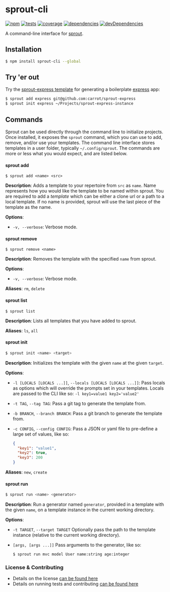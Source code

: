 # sprout-cli

[![npm](http://img.shields.io/npm/v/sprout-cli.svg?style=flat)](https://badge.fury.io/js/sprout) [![tests](http://img.shields.io/travis/carrot/sprout-cli/master.svg?style=flat)](https://travis-ci.org/carrot/sprout) [![coverage](http://img.shields.io/coveralls/carrot/sprout-cli.svg?style=flat)](https://coveralls.io/r/carrot/sprout) [![dependencies](http://img.shields.io/gemnasium/carrot/sprout-cli.svg?style=flat)](https://gemnasium.com/carrot/sprout)
[![devDependencies](https://img.shields.io/david/dev/carrot/sprout-cli.svg)](https://gemnasium.com/carrot/sprout)

A command-line interface for [sprout](http://github.com/carrot/sprout).

## Installation

```sh
$ npm install sprout-cli --global
```

## Try 'er out

Try the [sprout-express template](http://www.github.com/carrot/sprout-express) for generating a boilerplate [express](http://expressjs.org) app:

```sh
$ sprout add express git@github.com:carrot/sprout-express
$ sprout init express ~/Projects/sprout-express-instance
```

## Commands

Sprout can be used directly through the command line to initialize projects. Once installed, it exposes the `sprout` command, which you can use to add, remove, and/or use your templates. The command line interface stores templates in a user folder, typically `~/.config/sprout`. The commands are more or less what you would expect, and are listed below.

#### sprout add

```
$ sprout add <name> <src>
```

**Description**: Adds a template to your repertoire from `src` as `name`. Name represents how you would like the template to be named within sprout. You are required to add a _template_ which can be either a clone url or a path to a local template. If no name is provided, sprout will use the last piece of the template as the name.

**Options**:

* `-v, --verbose`: Verbose mode.

#### sprout remove

```
$ sprout remove <name>
```

**Description**: Removes the template with the specified `name` from sprout.

**Options**:

* `-v, --verbose`: Verbose mode.

**Aliases**: `rm`, `delete`

#### sprout list

```
$ sprout list
```
**Description**: Lists all templates that you have added to sprout.

**Aliases**: `ls`, `all`

#### sprout init

```sh
$ sprout init <name> <target>
```

**Description**: Initializes the template with the given `name` at the given `target`.

**Options**:

* `-l [LOCALS [LOCALS ...]]`, `--locals [LOCALS [LOCALS ...]]`:
  Pass locals as options which will override the prompts set in your templates.  Locals are passed to the CLI like so: `-l key1=value1 key2='value2'`

* `-t TAG`, `--tag TAG`:
  Pass a git tag to generate the template from.

* `-b BRANCH`, `--branch BRANCH`:
  Pass a git branch to generate the template from.

* `-c CONFIG`, `--config CONFIG`:
  Pass a JSON or yaml file to pre-define a large set of values, like so:

  ```json
  {
    "key1": "value1",
    "key2": true,
    "key3": 200
  }
  ```

**Aliases**: `new`, `create`

#### sprout run

```sh
$ sprout run <name> <generator>
```

**Description**: Run a generator named `generator`, provided in a template with the given `name`, on a template instance in the current working directory.

**Options**:

  * `-t TARGET`, `--target TARGET`
    Optionally pass the path to the template instance (relative to the current working directory).

  * `[args, [args ...]]`
    Pass arguments to the generator, like so:

    ```sh
    $ sprout run mvc model User name:string age:integer
    ```

### License & Contributing

- Details on the license [can be found here](LICENSE.md)
- Details on running tests and contributing [can be found here](CONTRIBUTING.md)
